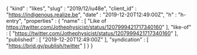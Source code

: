 {
  "kind" : "likes",
  "slug" : "2019/12/iu48e",
  "client_id" : "https://indigenous.realize.be",
  "date" : "2019-12-20T12:49:00Z",
  "h" : "h-entry",
  "properties" : {
    "name" : [ "Like of https://twitter.com/Jothephysicist/status/1207999421717340160" ],
    "like-of" : [ "https://twitter.com/Jothephysicist/status/1207999421717340160" ],
    "published" : [ "2019-12-20T12:49:00Z" ],
    "syndication" : [ "https://brid.gy/publish/twitter" ]
  }
}
